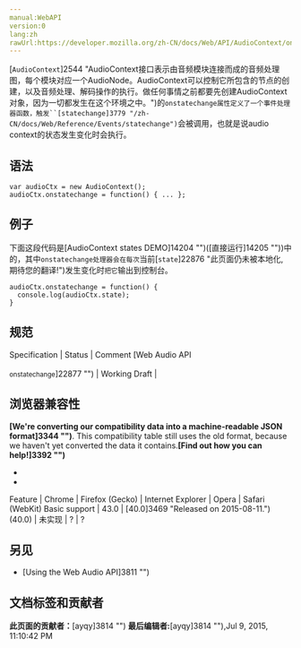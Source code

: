 ```yaml
---
manual:WebAPI
version:0
lang:zh
rawUrl:https://developer.mozilla.org/zh-CN/docs/Web/API/AudioContext/onstatechange
---
```






[`AudioContext`]2544 "AudioContext接口表示由音频模块连接而成的音频处理图，每个模块对应一个AudioNode。AudioContext可以控制它所包含的节点的创建，以及音频处理、解码操作的执行。做任何事情之前都要先创建AudioContext对象，因为一切都发生在这个环境之中。")的`onstatechange属性定义了一个事件处理器函数，触发``[statechange]3779 "/zh-CN/docs/Web/Reference/Events/statechange")`会被调用，也就是说audio context的状态发生变化时会执行。



## 语法<a name="语法"></a>

```
var audioCtx = new AudioContext();
audioCtx.onstatechange = function() { ... };
```

## 例子<a name="例子"></a>


下面这段代码是[AudioContext states DEMO]14204 "")([直接运行]14205 ""))中的，其中`onstatechange处理器会在每次`当前[`state`]22876 "此页面仍未被本地化, 期待您的翻译!")发生变化时`把它`输出到控制台。


```
audioCtx.onstatechange = function() {
  console.log(audioCtx.state);
}
```

## 规范<a name="规范"></a>
Specification | Status | Comment 
[Web Audio API<br></br><small>onstatechange</small>]22877 "") | Working Draft |  


## 浏览器兼容性<a name="浏览器兼容性"></a>


**[We&#39;re converting our compatibility data into a machine-readable JSON format]3344 "")**. This compatibility table still uses the old format, because we haven&#39;t yet converted the data it contains.**[Find out how you can help!]3392 "")**


* 
* 
Feature | Chrome | Firefox (Gecko) | Internet Explorer | Opera | Safari (WebKit) 
Basic support | 43.0 | [40.0]3469 "Released on 2015-08-11.")(40.0) | 未实现 | ? | ? 





## 另见<a name="另见"></a>

* [Using the Web Audio API]3811 "")



## 文档标签和贡献者
**此页面的贡献者：**[ayqy]3814 "")
**最后编辑者:**[ayqy]3814 ""),<time>Jul 9, 2015, 11:10:42 PM</time>


